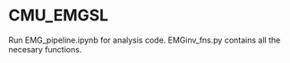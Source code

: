 # CMU_EMGSL

Run EMG_pipeline.ipynb for analysis code.
EMGinv_fns.py contains all the necesary functions.
